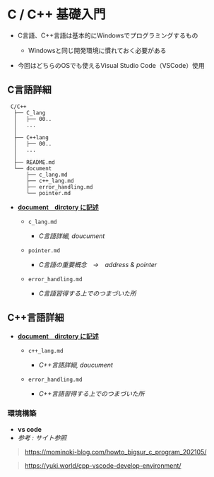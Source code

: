 # C / C++ 基礎入門
- C言語、C++言語は基本的にWindowsでプログラミングするもの
  - Windowsと同じ開発環境に慣れておく必要がある

- 今回はどちらのOSでも使えるVisual Studio Code（VSCode）使用
## C言語詳細
     C/C++
      ├── C_lang
      │   ├── 00..
      │   ...
      │
      ├── C++lang
      │   ├── 00..
      │   ...
      │
      ├── README.md
      └── document
          ├── c_lang.md
          ├── c++_lang.md
          ├── error_handling.md
          └── pointer.md
- **<u>document　dirctory に記述</u>**
  - `c_lang.md`
    - *C言語詳細, doucument*

  - `pointer.md`
      - *C言語の重要概念　->　address & pointer*

  - `error_handling.md`
    - *C言語習得する上でのつまづいた所*
## C++言語詳細
- **<u>document　dirctory に記述</u>**
  - `c++_lang.md`
    - *C++言語詳細, doucument*

  - `error_handling.md`
    - *C++言語習得する上でのつまづいた所*
### 環境構築
- **vs code**
- *参考 : サイト参照*
> https://mominoki-blog.com/howto_bigsur_c_program_202105/

> https://yuki.world/cpp-vscode-develop-environment/





